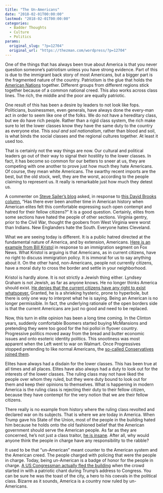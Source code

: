 ```yaml
---
title: "The Un-Americans"
date: "2018-02-01T00:00:00"
lastmod: "2018-02-01T00:00:00"
categories:
  - Badder Thoughts
  - Culture
  - Politics
params:
  original_slug: "?p=12704"
  original_url: "https://thezman.com/wordpress/?p=12704"
---
```


One of the things that has always been true about America is that you
never question someone’s patriotism unless you have strong evidence.
Part of this is due to the immigrant back story of most Americans, but a
bigger part is the fragmented nature of the country. Patriotism is the
glue that holds the [American
Nations](https://www.washingtonpost.com/pbox.php?url=http://www.washingtonpost.com/blogs/govbeat/files/2013/11/upinarms-map.jpg&w=1484&op=resize&opt=1&filter=antialias&t=20170517)
together. Different groups from different regions stick together because
of a common national creed. This also works across class lines. The
rich, the middle and the poor are equally patriotic.

One result of this has been a desire by leaders to not look like fops.
Politicians, businessmen, even generals, have always done the every-man
act in order to seem like one of the folks. We do not have a hereditary
class, but we do have rich people. Rather than a rigid class system, the
rich make sure to let the lower classes know they have the same duty to
the country as everyone else. This *soul and soil nationalism*, rather
than blood and soil, is what binds the social classes and the regional
cultures together. At least it used too.

That is certainly not the way things are now. Our cultural and political
leaders go out of their way to signal their hostility to the lower
classes. In fact, it has become so common for our betters to sneer at
us, they are competing with one another to prove just how much they hate
Americans. Of course, they mean white Americans. The swarthy recent
imports are the best, but the old stock, well, they are the worst,
according to the people claiming to represent us. It really is
remarkable just how much they detest us.

A commenter on [Steve Sailer’s
blog](http://www.unz.com/isteve/david-brooks-on-why-you-american-1-0s-are-outmoded-compared-to-american-2-0-immigrants)
asked, in response to [this David Brooks
column](https://www.nytimes.com/2018/01/29/opinion/east-germany-immigration-usa.html?rref=collection%2Fsectioncollection%2Fopinion-columnists), “Has
there ever been another time in American history when American elites
felt this comfortable expressing such open contempt and hatred for their
fellow citizens?” It is a good question. Certainly, elites from some
sections have hated the people of other sections. Virginia gentry, prior
to the Civil War, thought the goobers from West Virginia were worst than
Indians. New Englanders hate the South. Everyone hates Cleveland.

What we are seeing today is different. It is a public hatred directed at
the fundamental nature of America, and by extension, Americans. [Here is
an example from Bill
Kristol](https://twitter.com/BillKristol/status/954317793247318017) in
response to an immigration segment on Fox News. What Kristol is arguing
is that Americans, as in current citizens, have no right to discuss
immigration policy. It is immoral for us to say anything about it. On
the other hand, non-Americans, people not currently citizens, have a
moral duty to cross the border and settle in your neighborhood.

Kristol is hardly alone. It is not strictly a Jewish thing either.
Lyndsey Graham is not Jewish, as far as anyone knows. He no longer
thinks America should exist. [He denies that the current citizens have
any right to exist
whatsoever.](http://www.breitbart.com/big-government/2018/01/12/lindsey-graham-americans-country-belongs-to-the-world/) Granted,
he is a shrieking hysteric, prone to hyperbole, but there is only one
way to interpret what he is saying. Being an American is no longer
permissible. In fact, the underlying rationale of the open borders side
is that the current Americans are just no good and need to be replaced.

Now, this turn in elite opinion has been a long time coming. In the
Clinton years, suddenly comfortable Boomers started buying McMansions
and pretending they were too good for the hoi polloi in flyover country.
Progressive politics moved away from the bread and butter economic
issues and onto esoteric identity politics. This snootiness was most
apparent when the Left went to war on Walmart. Once Progressives stopped
pretending to like normal Americans, the [so-called Conservatives joined
them](https://www.nationalreview.com/nrd/articles/432569/father-f-hrer).

Elites have always had a disdain for the lower classes. This has been
true at all times and all places. Elites have also always had a duty to
look out for the interests of the lower classes. The ruling class may
not have liked the people over whom they ruled, but they were duty bound
to look out for them and keep their opinions to themselves. What is
happening in modern America is the ruling class is rejecting their duty
to their fellow citizen, because they have contempt for the very notion
that we are their fellow citizens.

There really is no example from history where the ruling class revolted
and declared war on its subjects. That is where we are today in America.
When Trump gave his State of the Union, most of the people in the
building hated him because he holds onto the old fashioned belief that
the American government should serve the American people. As far as they
are concerned, he’s not just a class traitor, [he is
insane](https://www.politico.com/story/2018/01/03/trump-25th-amendment-mental-health-322625).
After all, why would anyone think the people in charge have any
responsibility to the rabble?

It used to be that “un-American” meant counter to the American system
and the American creed. The people charged with policing that were the
people in charge. Today, being un-American is a badge of honor for the
people in charge. [A US Congressman actually fled the
building](http://www.washingtonexaminer.com/rep-luis-gutierrez-walks-out-of-trumps-state-of-the-union-as-progressives-write-off-bipartisanship-permanently/article/2647638)
when the crowd started in with a patriotic chant during Trump’s address
to Congress. You can be sure he was the toast of the city, a hero to his
coevals in the political class. Bizarre as it sounds, America is a
country now ruled by un-Americans.
